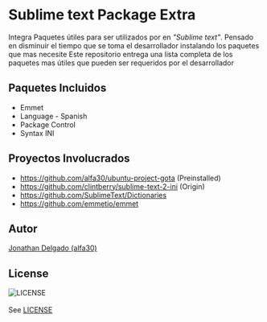 Sublime text Package Extra
==========================
Integra Paquetes útiles para ser utilizados por en *"Sublime text"*. Pensado en disminuir el tiempo que se toma el desarrollador instalando los paquetes que mas necesite Este repositorio entrega una lista completa de los paquetes mas útiles que pueden ser requeridos por el desarrollador

Paquetes Incluidos
------------------
 * Emmet
 * Language - Spanish
 * Package Control
 * Syntax INI

Proyectos Involucrados
----------------------
 * https://github.com/alfa30/ubuntu-project-gota (Preinstalled)
 * https://github.com/clintberry/sublime-text-2-ini (Origin)
 * https://github.com/SublimeText/Dictionaries
 * https://github.com/emmetio/emmet

Autor
-----
[Jonathan Delgado (alfa30)](https://github.com/alfa30)

License
-------
![LICENSE](http://i.creativecommons.org/l/by/3.0/88x31.png)<br/>	
See [LICENSE](https://github.com/alfa30/sublime-text-Package-Extra/blob/master/LICENSE.txt)

